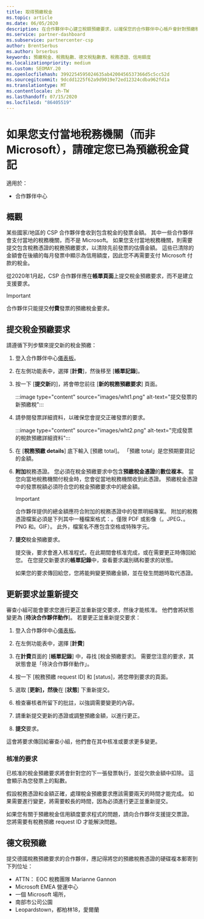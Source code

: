 ```yaml
---
title: 取得預繳稅金
ms.topic: article
ms.date: 06/05/2020
description: 在合作夥伴中心建立稅額預繳要求，以確保您的合作夥伴中心帳戶會針對預繳稅金而貸。
ms.service: partner-dashboard
ms.subservice: partnercenter-csp
author: BrentSerbus
ms.author: brserbus
keywords: 預繳稅金、稅務點數、德文稅點數表、稅務憑證、信用額度
ms.localizationpriority: medium
ms.custom: SEOMAY.20
ms.openlocfilehash: 3992254595024635ab4200456537366d5c5cc52d
ms.sourcegitcommit: 9dcdd1225f62a9d9019e72ed12324cdba962fd1a
ms.translationtype: MT
ms.contentlocale: zh-TW
ms.lasthandoff: 07/15/2020
ms.locfileid: "86405519"
---
```

# <a name="make-sure-you-are-credited-for-withholding-tax-if-you-pay-a-local-tax-authority-instead-of-microsoft"></a>如果您支付當地稅務機關（而非 Microsoft），請確定您已為預繳稅金貸記

適用於：

- 合作夥伴中心

## <a name="overview"></a>概觀

某些國家/地區的 CSP 合作夥伴會收到包含稅金的發票金額。 其中一些合作夥伴會支付當地的稅務機關，而不是 Microsoft。 如果您支付當地稅務機關，則需要提交包含稅務憑證的稅務預繳要求，以清除先前發票的估價金額。 這些已清除的金額會在後續的每月發票中顯示為信用額度，因此您不再需要支付 Microsoft 付款的稅金。

從2020年1月起，CSP 合作夥伴應在**帳單頁面**上提交稅金預繳要求，而不是建立支援要求。

> [!IMPORTANT]
> 合作夥伴只能提交**付費**發票的預繳稅金要求。

## <a name="submit-a-tax-withholding-request"></a>提交稅金預繳要求

請遵循下列步驟來提交新的稅金預繳：

1. 登入合作夥伴中心[儀表板](https://partner.microsoft.com/dashboard/home)。

2. 在左側功能表中，選擇 [**計費**]，然後移至 [**帳單記錄**]。

3. 按一下 [**提交新**的]，將會帶您前往 [**新的稅務預繳要求**] 頁面。

   :::image type="content" source="images/wht1.png" alt-text="提交發票的新預繳稅":::

4. 請參閱發票詳細資料，以確保您會提交正確發票的要求。

   :::image type="content" source="images/wht2.png" alt-text="完成發票的稅款預繳詳細資料":::

5. 在 [**稅務預繳 details**] 底下輸入 [預繳 total]。 「預繳 total」是您預期要貸記的金額。

6. **附加**稅務憑證。 您必須在稅金預繳要求中包含**預繳稅金憑證**的**數位複本**。 當您向當地稅務機關付稅金時，您會從當地稅務機關收到此憑證。 預繳稅金憑證中的發票稅額必須符合您的稅金預繳要求中的總金額。

   > [!IMPORTANT]
   > 合作夥伴提供的總金額應符合附加的稅務憑證中的發票明細專案。 附加的稅務憑證檔案必須是下列其中一種檔案格式：。僅限 PDF 或影像（。JPEG、。PNG 和。GIF）。 此外，檔案名不應包含空格或特殊字元。

7. **提交**稅金預繳要求。

   提交後，要求會進入核准程式，在此期間會核准完成，或在需要更正時傳回給您。 在您提交新要求的**帳單記錄**中，查看要求識別碼和要求的狀態。

   如果您的要求傳回給您，您將能夠變更預繳金額，並在發生問題時取代憑證。

## <a name="update-request-and-resubmit"></a>更新要求並重新提交

審查小組可能會要求您進行更正並重新提交要求，然後才能核准。 他們會將狀態變更為 [**待決合作夥伴動作**]。 若要更正並重新提交要求：

1. 登入合作夥伴中心[儀表板](https://partner.microsoft.com/dashboard/home)。

2. 在左側功能表中，選擇 [**計費**]

3. 在**計費**頁面的 [**帳單記錄**] 中，尋找 [稅金預繳要求]。 需要您注意的要求，其狀態會是「待決合作夥伴動作」。

4. 按一下 [稅務預繳 request ID] 和 [status]，將您帶到要求的頁面。

5. 選取 [**更新]，然後**在 [**狀態**] 下重新提交。

6. 檢查審核者所留下的批註，以強調需要變更的內容。

7. 請重新提交更新的憑證或調整預繳金額，以進行更正。

8. **提交**要求。

這會將要求傳回給審查小組，他們會在其中核准或要求更多變更。

### <a name="approved-requests"></a>核准的要求

已核准的稅金預繳要求將會針對您的下一張發票執行，並從欠款金額中扣除。 這會顯示為您發票上的點數。

假設稅務憑證和金額正確，處理稅金預繳要求應該需要兩天的時間才能完成。 如果需要進行變更，將需要較長的時間，因為必須進行更正並重新提交。

如果您有關于預繳稅金信用額度要求程式的問題，請向合作夥伴支援提交票證。 您將需要有稅務預繳 request ID 才能解決問題。

## <a name="german-tax-withholding"></a>德文稅預繳

提交德國稅務預繳要求的合作夥伴，應記得將您的預繳稅務憑證的硬碟複本郵寄到下列位址：

- ATTN： EOC 稅務團隊 Marianne Gannon
- Microsoft EMEA 營運中心
- 一個 Microsoft 場所，
- 南部市公司公園
- Leopardstown，都柏林18，愛爾蘭
